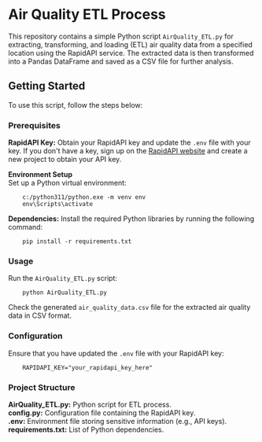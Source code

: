 # Air Quality ETL Process  

This repository contains a simple Python script `AirQuality_ETL.py` for extracting, transforming, and loading (ETL) air quality data from a specified location using the RapidAPI service. The extracted data is then transformed into a Pandas DataFrame and saved as a CSV file for further analysis.  

## Getting Started  

To use this script, follow the steps below:  

### Prerequisites  

**RapidAPI Key:** Obtain your RapidAPI key and update the `.env` file with your key. If you don't have a key, sign up on the [RapidAPI website](https://rapidapi.com/hub) and create a new project to obtain your API key.  


**Environment Setup**  
Set up a Python virtual environment:

        c:/python311/python.exe -m venv env
        env\Scripts\activate

**Dependencies:** Install the required Python libraries by running the following command:  

        pip install -r requirements.txt  

### Usage  

Run the `AirQuality_ETL.py` script:  

        python AirQuality_ETL.py  

Check the generated `air_quality_data.csv` file for the extracted air quality data in CSV format.  


### Configuration  

Ensure that you have updated the `.env` file with your RapidAPI key:  

        RAPIDAPI_KEY="your_rapidapi_key_here"

### Project Structure  

**AirQuality_ETL.py:** Python script for ETL process.  
**config.py:** Configuration file containing the RapidAPI key.  
**.env:** Environment file storing sensitive information (e.g., API keys).  
**requirements.txt:** List of Python dependencies.  
